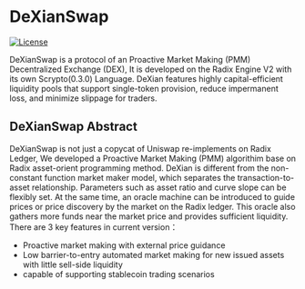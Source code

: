 # DeXianSwap

[![License](https://img.shields.io/badge/License-Apache_2.0-blue.svg)](https://opensource.org/licenses/Apache-2.0)

DeXianSwap is a protocol of an Proactive Market Making (PMM) Decentralized Exchange (DEX), It is developed on the Radix Engine V2 with its own Scrypto(0.3.0) Language. DeXian features highly capital-efficient liquidity pools that support single-token provision, reduce impermanent loss, and minimize slippage for traders.

## DeXianSwap Abstract
DeXianSwap is not just a copycat of Uniswap re-implements on Radix Ledger, We developed a Proactive Market Making (PMM) algorithim base on Radix asset-orient programming method. DeXian is different from the non-constant function market maker model, which separates the transaction-to-asset relationship. Parameters such as asset ratio and curve slope can be flexibly set. At the same time, an oracle machine can be introduced to guide prices or price discovery by the market on the Radix ledger. This oracle also gathers more funds near the market price and provides sufficient liquidity.
There are 3 key features in current version：
* Proactive market making with external price guidance
* Low barrier-to-entry automated market making for new issued assets with little sell-side liquidity
* capable of supporting stablecoin trading scenarios
